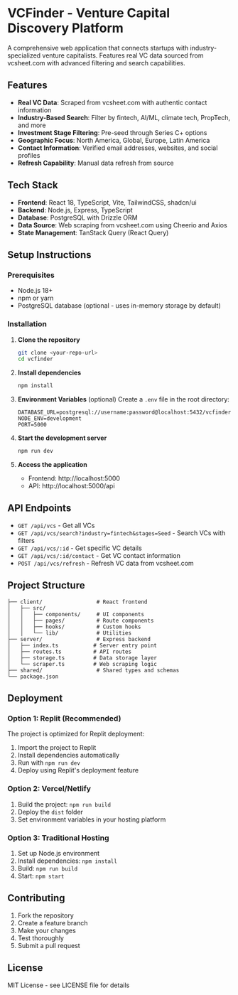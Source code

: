 # VCFinder - Venture Capital Discovery Platform

A comprehensive web application that connects startups with industry-specialized venture capitalists. Features real VC data sourced from vcsheet.com with advanced filtering and search capabilities.

## Features

- **Real VC Data**: Scraped from vcsheet.com with authentic contact information
- **Industry-Based Search**: Filter by fintech, AI/ML, climate tech, PropTech, and more
- **Investment Stage Filtering**: Pre-seed through Series C+ options
- **Geographic Focus**: North America, Global, Europe, Latin America
- **Contact Information**: Verified email addresses, websites, and social profiles
- **Refresh Capability**: Manual data refresh from source

## Tech Stack

- **Frontend**: React 18, TypeScript, Vite, TailwindCSS, shadcn/ui
- **Backend**: Node.js, Express, TypeScript
- **Database**: PostgreSQL with Drizzle ORM
- **Data Source**: Web scraping from vcsheet.com using Cheerio and Axios
- **State Management**: TanStack Query (React Query)

## Setup Instructions

### Prerequisites

- Node.js 18+ 
- npm or yarn
- PostgreSQL database (optional - uses in-memory storage by default)

### Installation

1. **Clone the repository**
   ```bash
   git clone <your-repo-url>
   cd vcfinder
   ```

2. **Install dependencies**
   ```bash
   npm install
   ```

3. **Environment Variables** (optional)
   Create a `.env` file in the root directory:
   ```env
   DATABASE_URL=postgresql://username:password@localhost:5432/vcfinder
   NODE_ENV=development
   PORT=5000
   ```

4. **Start the development server**
   ```bash
   npm run dev
   ```

5. **Access the application**
   - Frontend: http://localhost:5000
   - API: http://localhost:5000/api

## API Endpoints

- `GET /api/vcs` - Get all VCs
- `GET /api/vcs/search?industry=fintech&stages=Seed` - Search VCs with filters
- `GET /api/vcs/:id` - Get specific VC details
- `GET /api/vcs/:id/contact` - Get VC contact information
- `POST /api/vcs/refresh` - Refresh VC data from vcsheet.com

## Project Structure

```
├── client/                 # React frontend
│   ├── src/
│   │   ├── components/     # UI components
│   │   ├── pages/          # Route components
│   │   ├── hooks/          # Custom hooks
│   │   └── lib/            # Utilities
├── server/                 # Express backend
│   ├── index.ts           # Server entry point
│   ├── routes.ts          # API routes
│   ├── storage.ts         # Data storage layer
│   └── scraper.ts         # Web scraping logic
├── shared/                 # Shared types and schemas
└── package.json
```

## Deployment

### Option 1: Replit (Recommended)
The project is optimized for Replit deployment:
1. Import the project to Replit
2. Install dependencies automatically
3. Run with `npm run dev`
4. Deploy using Replit's deployment feature

### Option 2: Vercel/Netlify
1. Build the project: `npm run build`
2. Deploy the `dist` folder
3. Set environment variables in your hosting platform

### Option 3: Traditional Hosting
1. Set up Node.js environment
2. Install dependencies: `npm install`
3. Build: `npm run build`
4. Start: `npm start`

## Contributing

1. Fork the repository
2. Create a feature branch
3. Make your changes
4. Test thoroughly
5. Submit a pull request

## License

MIT License - see LICENSE file for details